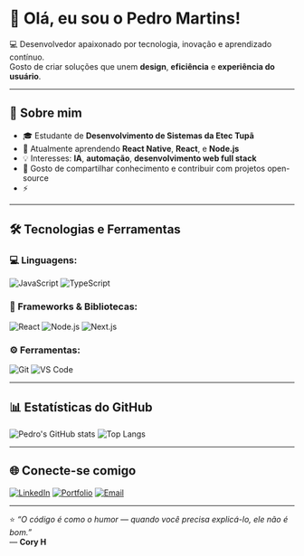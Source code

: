 # 👋 Olá, eu sou o Pedro Martins!

💻 Desenvolvedor apaixonado por tecnologia, inovação e aprendizado contínuo.  
Gosto de criar soluções que unem **design**, **eficiência** e **experiência do usuário**.

---

## 🚀 Sobre mim

- 🎓 Estudante de **Desenvolvimento de Sistemas da Etec Tupã**  
- 🌱 Atualmente aprendendo **React Native**, **React**, e **Node.js**  
- 💡 Interesses: **IA**, **automação**, **desenvolvimento web full stack**  
- 💬 Gosto de compartilhar conhecimento e contribuir com projetos open-source  
- ⚡

---

## 🛠️ Tecnologias e Ferramentas

### 💻 Linguagens:
![JavaScript](https://img.shields.io/badge/JavaScript-F7DF1E?style=for-the-badge&logo=javascript&logoColor=black)
![TypeScript](https://img.shields.io/badge/TypeScript-3178C6?style=for-the-badge&logo=typescript&logoColor=white)


### 🧩 Frameworks & Bibliotecas:
![React](https://img.shields.io/badge/React-20232A?style=for-the-badge&logo=react&logoColor=61DAFB)
![Node.js](https://img.shields.io/badge/Node.js-43853D?style=for-the-badge&logo=node-dot-js&logoColor=white)
![Next.js](https://img.shields.io/badge/Next.js-000000?style=for-the-badge&logo=nextdotjs&logoColor=white)


### ⚙️ Ferramentas:
![Git](https://img.shields.io/badge/Git-F05032?style=for-the-badge&logo=git&logoColor=white)
![VS Code](https://img.shields.io/badge/VS%20Code-0078d7?style=for-the-badge&logo=visual-studio-code&logoColor=white)

---

## 📊 Estatísticas do GitHub

![Pedro's GitHub stats](https://github-readme-stats.vercel.app/api?username=Pedrox2&show_icons=true&theme=tokyonight)
![Top Langs](https://github-readme-stats.vercel.app/api/top-langs/?username=Pedrox2&layout=compact&theme=tokyonight)

---

## 🌐 Conecte-se comigo

[![LinkedIn](https://img.shields.io/badge/LinkedIn-0077B5?style=for-the-badge&logo=linkedin&logoColor=white)](https://www.linkedin.com/in/seu-linkedin/)
[![Portfolio](https://img.shields.io/badge/Portfolio-000?style=for-the-badge&logo=About.me&logoColor=white)](https://seuportfolio.com)
[![Email](https://img.shields.io/badge/Email-D14836?style=for-the-badge&logo=gmail&logoColor=white)](mailto:seuemail@gmail.com)

---

⭐️ *“O código é como o humor — quando você precisa explicá-lo, ele não é bom.”*  
— **Cory H**
